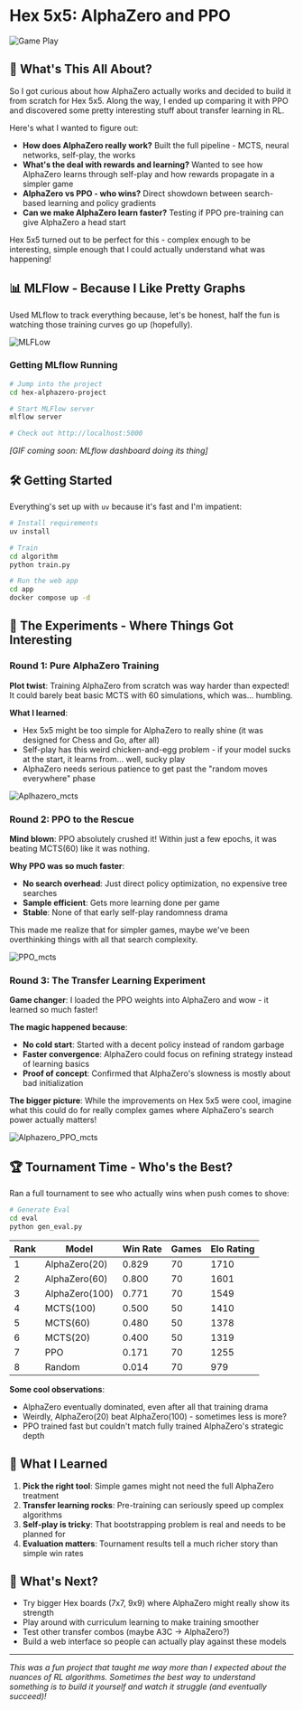 # Hex 5x5: AlphaZero and PPO

![Game Play](./imgs/play.gif)

## 🎯 What's This All About?

So I got curious about how AlphaZero actually works and decided to build it from scratch for Hex 5x5. Along the way, I ended up comparing it with PPO and discovered some pretty interesting stuff about transfer learning in RL.

Here's what I wanted to figure out:

- **How does AlphaZero really work?** Built the full pipeline - MCTS, neural networks, self-play, the works
- **What's the deal with rewards and learning?** Wanted to see how AlphaZero learns through self-play and how rewards propagate in a simpler game
- **AlphaZero vs PPO - who wins?** Direct showdown between search-based learning and policy gradients
- **Can we make AlphaZero learn faster?** Testing if PPO pre-training can give AlphaZero a head start

Hex 5x5 turned out to be perfect for this - complex enough to be interesting, simple enough that I could actually understand what was happening!

## 📊 MLFlow - Because I Like Pretty Graphs

Used MLflow to track everything because, let's be honest, half the fun is watching those training curves go up (hopefully).

![MLFLow](./imgs/mlflow.gif)

### Getting MLflow Running

```bash
# Jump into the project
cd hex-alphazero-project

# Start MLFlow server
mlflow server

# Check out http://localhost:5000
```

_[GIF coming soon: MLflow dashboard doing its thing]_

## 🛠️ Getting Started

Everything's set up with `uv` because it's fast and I'm impatient:

```bash
# Install requirements
uv install

# Train
cd algorithm
python train.py

# Run the web app
cd app
docker compose up -d
```

## 🧪 The Experiments - Where Things Got Interesting

### Round 1: Pure AlphaZero Training

**Plot twist**: Training AlphaZero from scratch was way harder than expected! It could barely beat basic MCTS with 60 simulations, which was... humbling.

**What I learned**:

- Hex 5x5 might be too simple for AlphaZero to really shine (it was designed for Chess and Go, after all)
- Self-play has this weird chicken-and-egg problem - if your model sucks at the start, it learns from... well, sucky play
- AlphaZero needs serious patience to get past the "random moves everywhere" phase

![Aplhazero_mcts](./imgs/alphazero_mcts60.png)

### Round 2: PPO to the Rescue

**Mind blown**: PPO absolutely crushed it! Within just a few epochs, it was beating MCTS(60) like it was nothing.

**Why PPO was so much faster**:

- **No search overhead**: Just direct policy optimization, no expensive tree searches
- **Sample efficient**: Gets more learning done per game
- **Stable**: None of that early self-play randomness drama

This made me realize that for simpler games, maybe we've been overthinking things with all that search complexity.

![PPO_mcts](./imgs/ppo_mcts60.png)

### Round 3: The Transfer Learning Experiment

**Game changer**: I loaded the PPO weights into AlphaZero and wow - it learned so much faster!

**The magic happened because**:

- **No cold start**: Started with a decent policy instead of random garbage
- **Faster convergence**: AlphaZero could focus on refining strategy instead of learning basics
- **Proof of concept**: Confirmed that AlphaZero's slowness is mostly about bad initialization

**The bigger picture**: While the improvements on Hex 5x5 were cool, imagine what this could do for really complex games where AlphaZero's search power actually matters!

![Alphazero_PPO_mcts](./imgs/ppo_alphazero_mcts60.png)

## 🏆 Tournament Time - Who's the Best?

Ran a full tournament to see who actually wins when push comes to shove:

```bash
# Generate Eval
cd eval
python gen_eval.py
```

| Rank | Model          | Win Rate | Games | Elo Rating |
| ---- | -------------- | -------- | ----- | ---------- |
| 1    | AlphaZero(20)  | 0.829    | 70    | 1710       |
| 2    | AlphaZero(60)  | 0.800    | 70    | 1601       |
| 3    | AlphaZero(100) | 0.771    | 70    | 1549       |
| 4    | MCTS(100)      | 0.500    | 50    | 1410       |
| 5    | MCTS(60)       | 0.480    | 50    | 1378       |
| 6    | MCTS(20)       | 0.400    | 50    | 1319       |
| 7    | PPO            | 0.171    | 70    | 1255       |
| 8    | Random         | 0.014    | 70    | 979        |

**Some cool observations**:

- AlphaZero eventually dominated, even after all that training drama
- Weirdly, AlphaZero(20) beat AlphaZero(100) - sometimes less is more?
- PPO trained fast but couldn't match fully trained AlphaZero's strategic depth

## 🤔 What I Learned

1. **Pick the right tool**: Simple games might not need the full AlphaZero treatment
2. **Transfer learning rocks**: Pre-training can seriously speed up complex algorithms
3. **Self-play is tricky**: That bootstrapping problem is real and needs to be planned for
4. **Evaluation matters**: Tournament results tell a much richer story than simple win rates

## 🚀 What's Next?

- Try bigger Hex boards (7x7, 9x9) where AlphaZero might really show its strength
- Play around with curriculum learning to make training smoother
- Test other transfer combos (maybe A3C → AlphaZero?)
- Build a web interface so people can actually play against these models

---

_This was a fun project that taught me way more than I expected about the nuances of RL algorithms. Sometimes the best way to understand something is to build it yourself and watch it struggle (and eventually succeed)!_

